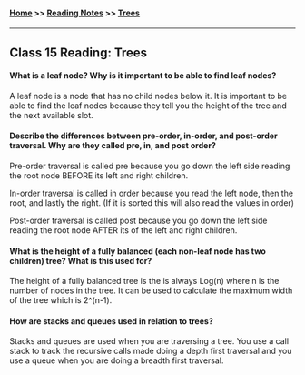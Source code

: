 #### [Home](https://joelmwatson.github.io) >> [Reading Notes](https://joelmwatson.github.io/reading-notes) >> [Trees](https://JoelMWatson.github.io/reading-notes/class-15-reading)

---

## Class 15 Reading: Trees

#### What is a leaf node? Why is it important to be able to find leaf nodes?

A leaf node is a node that has no child nodes below it. It is important to be able
to find the leaf nodes because they tell you the height of the tree and the next
available slot.

#### Describe the differences between pre-order, in-order, and post-order traversal. Why are they called pre, in, and post order?

Pre-order traversal is called pre because you go down the left side reading the
root node BEFORE its left and right children.

In-order traversal is called in order because you read the left node, then the root,
and lastly the right. (If it is sorted this will also read the values in order)

Post-order traversal is called post because you go down the left side reading the
root node AFTER its of the left and right children.

#### What is the height of a fully balanced (each non-leaf node has two children) tree? What is this used for?

The height of a fully balanced tree is the is always Log(n) where n is the number of
nodes in the tree. It can be used to calculate the maximum width of the tree which
is 2^(n-1).

#### How are stacks and queues used in relation to trees?

Stacks and queues are used when you are traversing a tree. You use a call stack to
track the recursive calls made doing a depth first traversal and you use a queue
when you are doing a breadth first traversal.
